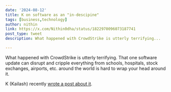 ```yaml
---
date: '2024-08-12'
title: K on software as an "in-descipine"
tags: [business,technology]
author: nithin
link: https://x.com/Nithin0dha/status/1822970096073187741
post_type: tweet
description: What happened with CrowdStrike is utterly terrifying...

---
```


What happened with CrowdStrike is utterly terrifying. That one software update can disrupt and cripple everything from schools, hospitals, stock exchanges, airports, etc. around the world is hard to wrap your head around it. 

K (Kailash) recently [wrote a post about it](https://nadh.in/blog/on-software-as-an-indiscipline/).
